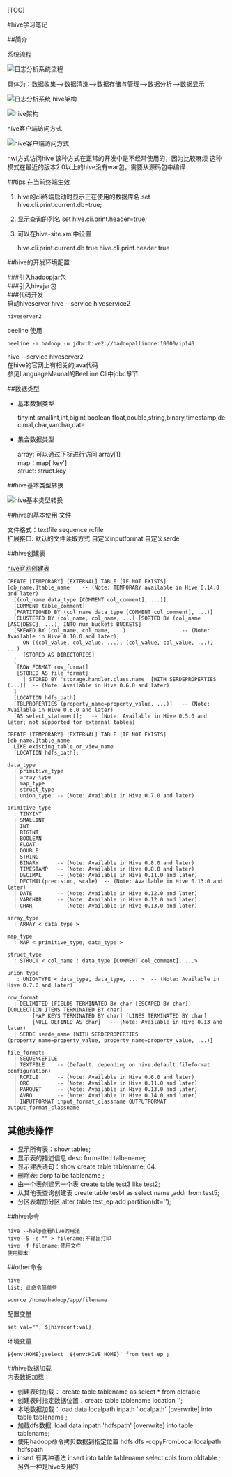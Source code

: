 [TOC]

#hive学习笔记

##简介

系统流程

![日志分析系统流程](_img/6.png "日志分析系统流程")

具体为：数据收集-->数据清洗-->数据存储与管理-->数据分析-->数据显示

![日志分析系统](_img/7.png "日志分析系统")
hive架构

![hive架构](_img/8.png "hive架构")

hive客户端访问方式

![hive客户端访问方式](_img/9.png "hive客户端访问方式")

hwi方式访问hive  该种方式在正常的开发中是不经常使用的，因为比较麻烦
这种模式在最近的版本2.0以上的hive没有war包，需要从源码包中编译

##tips 
在当前终端生效

1. hive的cli终端启动时显示正在使用的数据库名 set hive.cli.print.current.db=true;  
2. 显示查询的列名 set hive.cli.print.header=true;  
3. 可以在hive-site.xml中设置
	
	<property>
		<name>hive.cli.print.current.db</name>
		<value>true</value>
	</property>
	<property>
		<name>hive.cli.print.header</name>
		<value>true</value>
	</property>

##hive的开发环境配置  

###引入hadoopjar包  
###引入hivejar包  
###代码开发  
启动hiveserver 
	hive --service hiveservice2

	hiveserver2

beeline 使用
	
	beeline -m hadoop -u jdbc:hive2://hadoopallinone:10000/ip140

hive --service hiveserver2  
在hive的官网上有相关的java代码  
参见LanguageMaunal的BeeLine Cli中jdbc章节  



##数据类型

- 基本数据类型
	
	tinyint,smallint,int,bigint,boolean,float,double,string,binary,timestamp,decimal,char,varchar,date



- 集合数据类型

	array: 可以通过下标进行访问 array[1]  
	map：map['key']  
	struct: struct.key  

##hive基本类型转换

![hive基本类型转换](_img/10.png)

##hive的基本使用  文件

文件格式：textfile sequence rcfile  
扩展接口: 默认的文件读取方式  自定义inputformat 自定义serde

##hive创建表

[hive官网创建表](https://cwiki.apache.org/confluence/display/Hive/LanguageManual+DDL#LanguageManualDDL-Create/Drop/TruncateTable)  


	CREATE [TEMPORARY] [EXTERNAL] TABLE [IF NOT EXISTS] [db_name.]table_name    -- (Note: TEMPORARY available in Hive 0.14.0 and later)
	  [(col_name data_type [COMMENT col_comment], ...)]
	  [COMMENT table_comment]
	  [PARTITIONED BY (col_name data_type [COMMENT col_comment], ...)]
	  [CLUSTERED BY (col_name, col_name, ...) [SORTED BY (col_name [ASC|DESC], ...)] INTO num_buckets BUCKETS]
	  [SKEWED BY (col_name, col_name, ...)                  -- (Note: Available in Hive 0.10.0 and later)]
	     ON ((col_value, col_value, ...), (col_value, col_value, ...), ...)
	     [STORED AS DIRECTORIES]
	  [
	   [ROW FORMAT row_format] 
	   [STORED AS file_format]
	     | STORED BY 'storage.handler.class.name' [WITH SERDEPROPERTIES (...)]  -- (Note: Available in Hive 0.6.0 and later)
	  ]
	  [LOCATION hdfs_path]
	  [TBLPROPERTIES (property_name=property_value, ...)]   -- (Note: Available in Hive 0.6.0 and later)
	  [AS select_statement];   -- (Note: Available in Hive 0.5.0 and later; not supported for external tables)
	 
	CREATE [TEMPORARY] [EXTERNAL] TABLE [IF NOT EXISTS] [db_name.]table_name
	  LIKE existing_table_or_view_name
	  [LOCATION hdfs_path];
	 
	data_type
	  : primitive_type
	  | array_type
	  | map_type
	  | struct_type
	  | union_type  -- (Note: Available in Hive 0.7.0 and later)
	 
	primitive_type
	  : TINYINT
	  | SMALLINT
	  | INT
	  | BIGINT
	  | BOOLEAN
	  | FLOAT
	  | DOUBLE
	  | STRING
	  | BINARY      -- (Note: Available in Hive 0.8.0 and later)
	  | TIMESTAMP   -- (Note: Available in Hive 0.8.0 and later)
	  | DECIMAL     -- (Note: Available in Hive 0.11.0 and later)
	  | DECIMAL(precision, scale)  -- (Note: Available in Hive 0.13.0 and later)
	  | DATE        -- (Note: Available in Hive 0.12.0 and later)
	  | VARCHAR     -- (Note: Available in Hive 0.12.0 and later)
	  | CHAR        -- (Note: Available in Hive 0.13.0 and later)
	 
	array_type
	  : ARRAY < data_type >
	 
	map_type
	  : MAP < primitive_type, data_type >
	 
	struct_type
	  : STRUCT < col_name : data_type [COMMENT col_comment], ...>
	 
	union_type
	   : UNIONTYPE < data_type, data_type, ... >  -- (Note: Available in Hive 0.7.0 and later)
	 
	row_format
	  : DELIMITED [FIELDS TERMINATED BY char [ESCAPED BY char]] [COLLECTION ITEMS TERMINATED BY char]
	        [MAP KEYS TERMINATED BY char] [LINES TERMINATED BY char]
	        [NULL DEFINED AS char]   -- (Note: Available in Hive 0.13 and later)
	  | SERDE serde_name [WITH SERDEPROPERTIES (property_name=property_value, property_name=property_value, ...)]
	 
	file_format:
	  : SEQUENCEFILE
	  | TEXTFILE    -- (Default, depending on hive.default.fileformat configuration)
	  | RCFILE      -- (Note: Available in Hive 0.6.0 and later)
	  | ORC         -- (Note: Available in Hive 0.11.0 and later)
	  | PARQUET     -- (Note: Available in Hive 0.13.0 and later)
	  | AVRO        -- (Note: Available in Hive 0.14.0 and later)
	  | INPUTFORMAT input_format_classname OUTPUTFORMAT output_format_classname

## 其他表操作

- 显示所有表：show tables;  
- 显示表的描述信息 desc formatted talbename;  
- 显示建表语句：show create table tablename;  04.
- 删除表: dorp talbe tablename ;
- 由一个表创建另一个表 create table test3 like test2;
- 从其他表查询创建表  create table test4 as select name ,addr from test5;
- 分区表增加分区 alter table test_ep add partition(dt='');

##hive命令

	hive --help查看hive的用法
	hive -S -e "" > filename;不输出打印
	hive -f filename;使用文件
	使用脚本

##other命令
	
	hive
	list; 此命令简单些

	source /home/hadoop/app/filename

配置变量
	
	set val=""; ${hiveconf:val};

环境变量
	
	${env:HOME};select '${env:HIVE_HOME}' from test_ep ;

##hive数据加载  
内表数据加载：  

- 创建表时加载： create table tablename as select * from oldtable  
- 创建表时指定数据位置：create table tablename location '';  
- 本地数据加载：load data localpath inpath 'localpath' [overwrite] into table tablename ;  
- 加载dfs数据: load data inpath 'hdfspath' [overwrite] into table tablename;  
- 使用hadoop命令拷贝数据到指定位置  hdfs dfs -copyFromLocal localpath hdfspath  
- insert  有两种语法 insert into table tablename select cols from oldtable ; 另外一种是hive专用的


